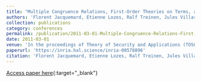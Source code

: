 ```yaml
---
title: "Multiple Congruence Relations, First-Order Theories on Terms, and the Frames of the Applied Pi-Calculus"
authors: 'Florent Jacquemard, Etienne Lozes, Ralf Treinen, Jules Villard'
collection: publications
category: conferences
permalink: /publication/2011-03-01-Multiple-Congruence-Relations-First-Order-Theories-on-Terms-and-the-Frames-of-the-Applied-Pi-Calculus
date: 2011-03-01
venue: 'In the proceedings of Theory of Security and Applications (TOSCA), joint workshop affiliated to ETAPS, Springer LNCS volume 6993'
paperurl: 'https://inria.hal.science/inria-00578896'
citation: 'Florent Jacquemard, Etienne Lozes, Ralf Treinen, Jules Villard, &quot;Multiple Congruence Relations, First-Order Theories on Terms, and the Frames of the Applied Pi-Calculus&quot; In the proceedings of Theory of Security and Applications workshop, Springer LNCS volume 69932011.'
---
```

[Access paper here](https://dx.doi.org/10.1007/978-3-642-27375-9){:target="_blank"}
